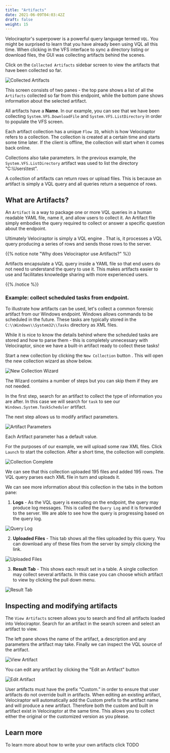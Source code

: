 ```yaml
---
title: "Artifacts"
date: 2021-06-09T04:03:42Z
draft: false
weight: 15
---
```


Velociraptor's superpower is a
powerful query language termed `VQL`. You might be surprised to learn that you have already been using VQL
all this time. When clicking in the VFS interface to sync a directory
listing or download files, the GUI was collecting artifacts behind the
scenes.

Click on the `Collected Artifacts` sidebar screen to view the
artifacts that have been collected so far.

![Collected Artifacts](image71.png)

This screen consists of two panes - the top pane shows a list of all
the `Artifacts` collected so far from this endpoint, while the bottom
pane shows information about the selected artifact.

All artifacts have a **Name**. In our example, you can see that we have been collecting `System.VFS.DownloadFile` and
`System.VFS.ListDirectory` in order to populate the VFS screen.

Each artifact collection has a unique `Flow ID`, which is how
Velociraptor refers to a collection. The collection is created at a
certain time and starts some time later. If the client is offline, the collection will start when it
comes back online.

Collections also take parameters. In the previous example, the `System.VFS.ListDirectory` artifact was used to list
the directory "C:\\Users\\test".

A collection of artifacts can return rows or upload
files. This is because an artifact is simply a VQL query and all
queries return a sequence of rows.

## What are Artifacts?

An `Artifact` is a way to package one or more VQL queries in a
human readable YAML file, name it, and allow users to
collect it. An Artifact file simply embodies the query required to
collect or answer a specific question about the endpoint.

Ultimately Velociraptor is simply a VQL engine . That is, it processes a
VQL query producing a series of rows and sends those rows to
the server.

{{% notice note "Why does Velociraptor use Artifacts?" %}}

Artifacts encapsulate a VQL query inside a YAML file so that end users
do not need to understand the query to use it. This makes artifacts
easier to use and facilitates knowledge sharing with more experienced
users.

{{% /notice %}}

### Example: collect scheduled tasks from endpoint.

To illustrate how artifacts can be used, let's collect a common
forensic artifact from our Windows endpoint. Windows allows commands
to be scheduled in the future. These tasks are typically stored in the
`C:\\Windows\\System32\\Tasks` directory as XML files.

While it is nice to know the details behind where the scheduled tasks
are stored and how to parse them - this is completely unnecessary with
Velociraptor, since we have a built-in artifact ready to collect these
tasks!

Start a new collection by clicking the `New Collection` button <i
class="fas fa-plus"></i>. This will open the new collection wizard as
show below.

![New Collection Wizard](image73.png)

The Wizard contains a number of steps but you can skip them if they are not needed.

In the first step, search for an artifact to collect the type of
information you are after. In this case we will search for `task` to
see our `Windows.System.TaskScheduler` artifact.

The next step allows us to modify artifact parameters.

![Artifact Parameters](image74.png)

Each Artifact parameter has a default value.

For the purposes of our example, we will upload some raw XML files. Click `Launch` to start the collection. After a short time, the
collection will complete.

![Collection Complete](image75.png)

We can see that this collection uploaded 195 files and added 195
rows. The VQL query parses each XML file in turn and uploads it.

We can see more information about this collection in the tabs in the
bottom pane:

1. **Logs** - As the VQL query is executing on the endpoint, the query may
   produce log messages. This is called the `Query Log` and it is
   forwarded to the server. We are able to see how the query is
   progressing based on the query log.

![Query Log](image76.png)

2. **Uploaded Files** - This tab shows all the files uploaded by this
   query. You can download any of these files from the server by
   simply clicking the link.

![Uploaded Files](image77.png)

3. **Result Tab** - This shows each result set in a table. A single
   collection may collect several artifacts. In this case you can
   choose which artifact to view by clicking the pull down menu.

![Result Tab](image78.png)


## Inspecting and modifying artifacts

The `View Artifacts` screen allows you to search and find all
artifacts loaded into Velociraptor. Search for an artifact in the
search screen and select an artifact to view.

The left pane shows the name of the artifact, a description and any
parameters the artifact may take. Finally we can inspect the VQL
source of the artifact.

![View Artifact](image72.png)

You can edit any artifact by clicking the "Edit an Artifact" button <i class="fas fa-pencil-alt"></i>

![Edit Artifact](image85.png)

User artifacts must have the prefix “Custom.” in order to ensure that
user artifacts do not override built in artifacts. When editing an
existing artifact, Velociraptor will automatically add the Custom
prefix to the artifact name and will produce a new artifact. Therefore
both the custom and built in artifact exist in Velociraptor at the
same time. This allows you to collect either the original or the
customized version as you please.

## Learn more

To learn more about how to write your own artifacts click TODO
